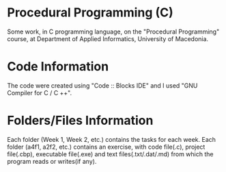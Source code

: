 # Procedural Programming (C)

Some work, in C programming language, on the "Procedural Programming" course, at Department of Applied Informatics, University of Macedonia.

# Code Information

The code were created using "Code :: Blocks IDE" and I used "GNU Compiler for C / C ++".

# Folders/Files Information

Each folder (Week 1, Week 2, etc.) contains the tasks for each week.
Each folder (a4f1, a2f2, etc.) contains an exercise, with code file(.c), project file(.cbp), executable file(.exe) and text files(.txt/.dat/.md) from which the program reads or writes(if any).
